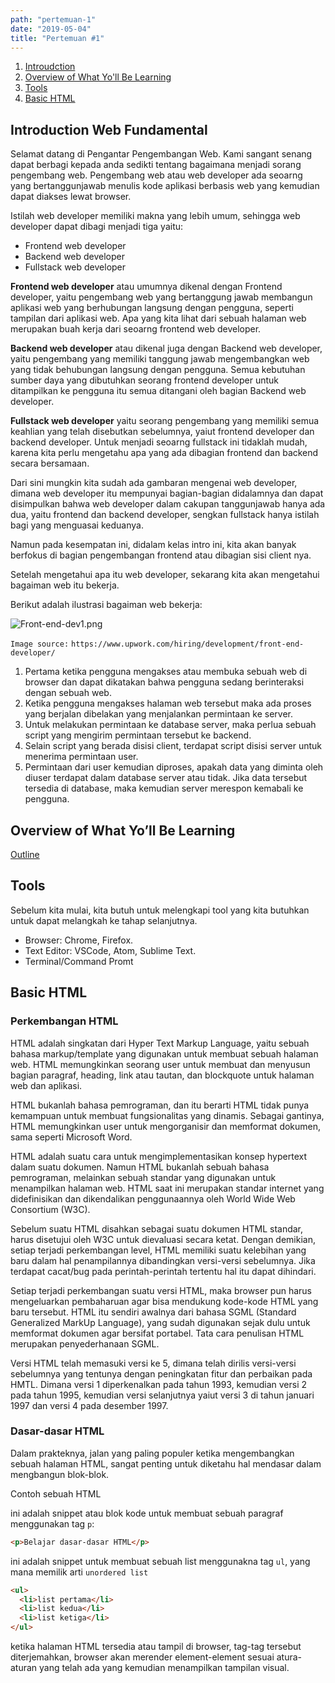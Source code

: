 ```yaml
---
path: "pertemuan-1"
date: "2019-05-04"
title: "Pertemuan #1"
---
```



1. [Introudction](#1.introduction)
2. [Overview of What Yo'll Be Learning](#2.overview)
3. [Tools](#3.tools)
4. [Basic HTML](#4.basichtml)

## Introduction Web Fundamental

Selamat datang di Pengantar Pengembangan Web. Kami sangant senang dapat berbagi kepada anda sedikti tentang bagaimana menjadi sorang pengembang web. Pengembang web atau web developer ada seoarng yang bertanggunjawab menulis kode aplikasi berbasis web yang kemudian dapat diakses lewat browser.

Istilah web developer memiliki makna yang lebih umum, sehingga web developer dapat dibagi menjadi tiga yaitu:

- Frontend web developer
- Backend web developer
- Fullstack web developer

**Frontend web developer** atau umumnya dikenal dengan Frontend developer, yaitu pengembang web yang bertanggung jawab membangun aplikasi web yang berhubungan langsung dengan pengguna, seperti tampilan dari aplikasi web. Apa yang kita lihat dari sebuah halaman web merupakan buah kerja dari seoarng frontend web developer.

**Backend web developer** atau dikenal juga dengan Backend web developer, yaitu pengembang yang memiliki tanggung jawab mengembangkan web yang tidak behubungan langsung dengan pengguna. Semua kebutuhan sumber daya yang dibutuhkan seorang frontend developer untuk ditampilkan ke pengguna itu semua ditangani oleh bagian Backend web developer.

**Fullstack web developer** yaitu seorang pengembang yang memiliki semua keahlian yang telah disebutkan sebelumnya, yaiut frontend developer dan backend developer. Untuk menjadi seoarng fullstack ini tidaklah mudah, karena kita perlu mengetahu apa yang ada dibagian frontend dan backend secara bersamaan.

Dari sini mungkin kita sudah ada gambaran mengenai web developer, dimana web developer itu mempunyai bagian-bagian didalamnya dan dapat disimpulkan bahwa web developer dalam cakupan tanggunjawab hanya ada dua, yaitu frontend dan backend developer, sengkan fullstack hanya istilah bagi yang menguasai keduanya.

Namun pada kesempatan ini, didalam kelas intro ini, kita akan banyak berfokus di bagian pengembangan frontend atau dibagian sisi client nya.

Setelah mengetahui apa itu web developer, sekarang kita akan mengetahui bagaiman web itu bekerja.

Berikut adalah ilustrasi bagaiman web bekerja:

![Front-end-dev1.png](https://content-static.upwork.com/blog/uploads/sites/3/2015/05/05110037/Front-end-dev1.png)

`Image source:` `https://www.upwork.com/hiring/development/front-end-developer/`

1. Pertama ketika pengguna mengakses atau membuka sebuah web di browser dan dapat dikatakan bahwa pengguna sedang berinteraksi dengan sebuah web.
2. Ketika pengguna mengakses halaman web tersebut maka ada proses yang berjalan dibelakan yang menjalankan permintaan ke server.
3. Untuk melakukan permintaan ke database server, maka perlua sebuah script yang mengirim permintaan tersebut ke backend.
4. Selain script yang berada disisi client, terdapat script disisi server untuk menerima permintaan user.
5. Permintaan dari user kemudian diproses, apakah data yang diminta oleh diuser terdapat dalam database server atau tidak. Jika data tersebut tersedia di database, maka kemudian server merespon kemabali ke pengguna.

## Overview of What Yo’ll Be Learning

<a href="https://dtcacademy.id/intro-programming-class/outline">Outline</a>

## Tools

Sebelum kita mulai, kita butuh untuk melengkapi tool yang kita butuhkan untuk dapat melangkah ke tahap selanjutnya.

- Browser: Chrome, Firefox.
- Text Editor: VSCode, Atom, Sublime Text.
- Terminal/Command Promt

## Basic HTML

### Perkembangan HTML

HTML adalah singkatan dari Hyper Text Markup Language, yaitu sebuah bahasa markup/template yang digunakan untuk membuat sebuah halaman web. HTML memungkinkan seorang user untuk membuat dan menyusun bagian paragraf, heading, link atau tautan, dan blockquote untuk halaman web dan aplikasi.

HTML bukanlah bahasa pemrograman, dan itu berarti HTML tidak punya kemampuan untuk membuat fungsionalitas yang dinamis. Sebagai gantinya, HTML memungkinkan user untuk mengorganisir dan memformat dokumen, sama seperti Microsoft Word.

HTML adalah suatu cara untuk mengimplementasikan konsep hypertext dalam suatu dokumen. Namun HTML bukanlah sebuah bahasa pemrograman, melainkan sebuah standar yang digunakan untuk menampilkan halaman web. HTML saat ini merupakan standar internet yang didefinisikan dan dikendalikan penggunaannya oleh World Wide Web Consortium (W3C).

Sebelum suatu HTML disahkan sebagai suatu dokumen HTML standar, harus disetujui oleh W3C untuk dievaluasi secara ketat. Dengan demikian, setiap terjadi perkembangan level, HTML memiliki suatu kelebihan yang baru dalam hal penampilannya dibandingkan versi-versi sebelumnya. Jika terdapat cacat/bug pada perintah-perintah tertentu hal itu dapat dihindari.

Setiap terjadi perkembangan suatu versi HTML, maka browser pun harus mengeluarkan pembaharuan agar bisa mendukung kode-kode HTML yang baru tersebut. HTML itu sendiri awalnya dari bahasa SGML (Standard Generalized MarkUp Language), yang sudah digunakan sejak dulu untuk memformat dokumen agar bersifat portabel. Tata cara penulisan HTML merupakan penyederhanaan SGML.

Versi HTML telah memasuki versi ke 5, dimana telah dirilis versi-versi sebelumnya yang tentunya dengan peningkatan fitur dan perbaikan pada HMTL. Dimana versi 1 diperkenalkan pada tahun 1993, kemudian versi 2 pada tahun 1995, kemudian versi selanjutnya yaiut versi 3 di tahun januari 1997 dan versi 4 pada desember 1997.

### Dasar-dasar HTML

Dalam prakteknya, jalan yang paling populer ketika mengembangkan sebuah halaman HTML, sangat penting untuk diketahu hal mendasar dalam mengbangun blok-blok.

Contoh sebuah HTML

ini adalah snippet atau blok kode untuk membuat sebuah paragraf menggunakan tag `p`:

```html
<p>Belajar dasar-dasar HTML</p>
```

ini adalah snippet untuk membuat sebuah list menggunakna tag `ul`, yang mana memilik arti `unordered list`

```html
<ul>
  <li>list pertama</li>
  <li>list kedua</li>
  <li>list ketiga</li>
</ul>
```

ketika halaman HTML tersedia atau tampil di browser, tag-tag tersebut diterjemahkan, browser akan merender element-element sesuai atura-aturan yang  telah ada yang kemudian menampilkan tampilan visual.